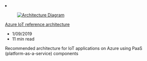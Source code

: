 <!-- This file is automatically generated by build/architectures/build_index.py. Any updates will be lost. -->

<!-- markdownlint-disable MD033 -->

<li class="grid-item item-column" data-categories="Internet of Things Featured ">
<article class="card">
    <div class="card-header has-margin-bottom-none" aria-hidden="true">
        <figure class="image diagram has-height-175 has-overflow-hidden level">
            <a href="/azure/architecture/reference-architectures/iot"><img src="/azure/architecture/browse/thumbs/iot.png" class="diagram" alt="Architecture Diagram" data-linktype="relative-path"></a>
        </figure>
    </div>
    <div class="card-content">
        <a class="card-content-title has-margin-top-none" href="/azure/architecture/reference-architectures/iot">
            <p>Azure IoT reference architecture</p>
        </a>
        <ul class="card-content-metadata">
            <li>1/09/2019</li>
            <li>11 min read</li>
        </ul>
        <p class="card-content-description">Recommended architecture for IoT applications on Azure using PaaS (platform-as-a-service) components</p>
        <div class="bottom-to-top-fade is-hidden-mobile"></div>
    </div>
</article>
</li>
